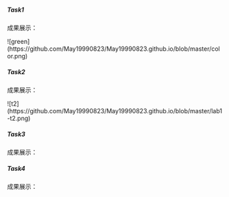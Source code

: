 <h5>Task1</h5>
<p>成果展示：</p>
![green](https://github.com/May19990823/May19990823.github.io/blob/master/color.png)
<h5>Task2</h5>
<p>成果展示：</p>
![t2](https://github.com/May19990823/May19990823.github.io/blob/master/lab1-t2.png)
<h5>Task3</h5>
<p>成果展示：</p>
<h5>Task4</h5>
<p>成果展示：</p>
